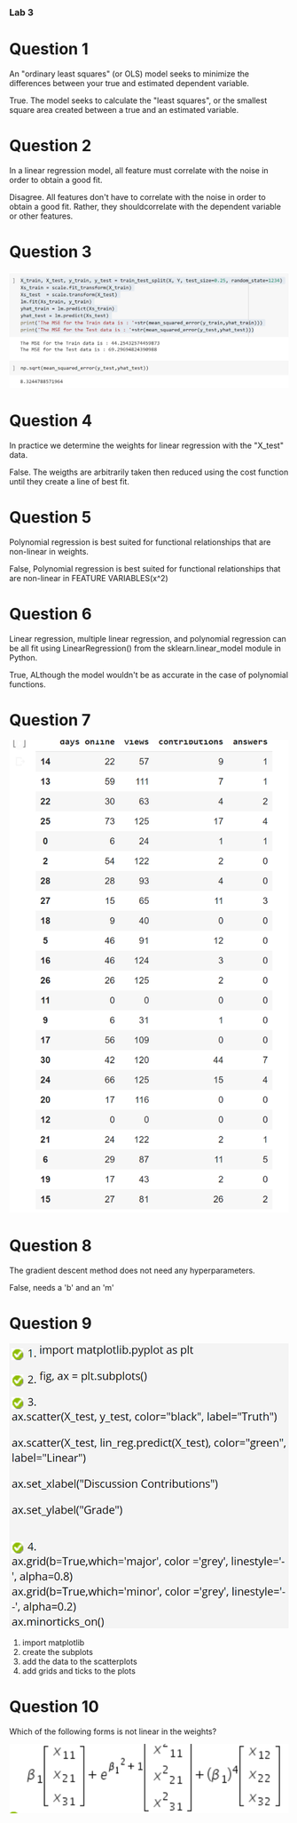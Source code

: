 ### Lab 3

# Question 1

An "ordinary least squares" (or OLS) model seeks to minimize the differences between your true and estimated dependent variable.

True. The model seeks to calculate the "least squares", or the smallest square area created between a true and an estimated variable. 
# Question 2
In a linear regression model, all feature must correlate with the noise in order to obtain a good fit.

Disagree. All features don't have to correlate with the noise in order to obtain a good fit. Rather, they shouldcorrelate with the dependent variable or other features.
# Question 3
![code](3.PNG)

# Question 4
In practice we determine the weights for linear regression with the "X_test" data.

False. The weigths are arbitrarily taken then reduced using the cost function until they create a line of best fit.
# Question 5
Polynomial regression is best suited for functional relationships that are non-linear in weights.


False, Polynomial regression is best suited for functional relationships that are non-linear in FEATURE VARIABLES(x^2)
# Question 6
Linear regression, multiple linear regression, and polynomial regression can be all fit using LinearRegression() from the sklearn.linear_model module in Python.

True, ALthough the model wouldn't be as accurate in the case of polynomial functions.
# Question 7 
![data](7.PNG)

# Question 8
The gradient descent method does not need any hyperparameters.


False, needs a 'b' and an 'm'

# Question 9 
![steps](9.PNG)
1. import matplotlib
2. create the subplots
3. add the data to the scatterplots
4. add grids and ticks to the plots

# Question 10
Which of the following forms is not linear in the weights?

![equation](10.PNG)


